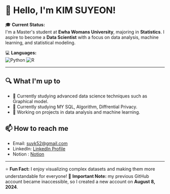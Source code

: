 # 👋 Hello, I'm KIM SUYEON!

🎓 **Current Status:**  
I'm a Master's student at **Ewha Womans University**, majoring in **Statistics**. I aspire to become a **Data Scientist** with a focus on data analysis, machine learning, and statistical modeling.


💻 **Languages:**  
![Python](https://img.shields.io/badge/Python-3776AB?style=for-the-badge&logo=python&logoColor=white)
![R](https://img.shields.io/badge/R-276DC3?style=for-the-badge&logo=r&logoColor=white)

---

## 🔍 What I'm up to
- 🌱 Currently studying advanced data science techniques such as Graphical model.
- 🌱 Currently studying MY SQL, Algorithm, Diffrential Privacy.
- 📝 Working on projects in data analysis and machine learning.


## 📫 How to reach me
- Email: [suyk52@gmail.com](mailto:suyk52@gmail.com)
- LinkedIn: [LinkedIn Profile](https://www.linkedin.com/in/suyeon-kim-688360317/)
- Notion : [Notion](https://www.notion.so/c12777c8a0734946adc58d9d0b217752)
---

⭐️ **Fun Fact:** I enjoy visualizing complex datasets and making them more understandable for everyone!
🚩 **Important Note:** my previous GitHub account became inaccessible, so I created a new account on **August 8, 2024**.
